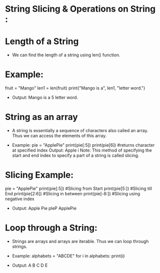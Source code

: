 # String Slicing & Operations on String :


# Length of a String

- We can find the length of a string using len() function.

# Example:
fruit = "Mango"
len1 = len(fruit)
print("Mango is a", len1, "letter word.")
* Output:
Mango is a 5 letter word.

# String as an array
- A string is essentially a sequence of characters also called an array. Thus we can access the elements of this array.

* Example:
pie = "ApplePie"
print(pie[:5])
print(pie[6])	#returns character at specified index
Output:
Apple
i
Note: This method of specifying the start and end index to specify a part of a string is called slicing.

# Slicing Example:
pie = "ApplePie"
print(pie[:5])      #Slicing from Start
print(pie[5:])      #Slicing till End
print(pie[2:6])     #Slicing in between
print(pie[-8:])     #Slicing using negative index
* Output:
Apple
Pie
pleP
ApplePie

# Loop through a String:
* Strings are arrays and arrays are iterable. Thus we can loop through strings.

* Example:
alphabets = "ABCDE"
for i in alphabets:
    print(i)
* Output:
A
B
C
D
E